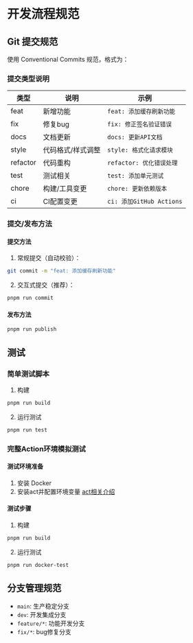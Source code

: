 # 开发流程规范

## Git 提交规范

使用 Conventional Commits 规范，格式为：

### 提交类型说明
| 类型     | 说明                     | 示例                  |
|---------|------------------------|----------------------|
| feat    | 新增功能                | `feat: 添加缓存刷新功能` |
| fix     | 修复bug                | `fix: 修正签名验证错误`  |
| docs    | 文档更新                | `docs: 更新API文档`     |
| style   | 代码格式/样式调整        | `style: 格式化请求模块`  |
| refactor| 代码重构                | `refactor: 优化错误处理` |
| test    | 测试相关                | `test: 添加单元测试`     |
| chore   | 构建/工具变更           | `chore: 更新依赖版本`    |
| ci      | CI配置变更             | `ci: 添加GitHub Actions` |

### 提交/发布方法

#### 提交方法
1. 常规提交（自动校验）：
```bash
git commit -m "feat: 添加缓存刷新功能"
 ```

2. 交互式提交（推荐）：
```bash
pnpm run commit
 ```

#### 发布方法
```bash
pnpm run publish
```

## 测试
### 简单测试脚本
1. 构建
```bash
pnpm run build
```
2. 运行测试
```bash
pnpm run test
```

### 完整Action环境模拟测试

#### 测试环境准备
1. 安装 Docker
2. 安装act并配置环境变量 [act相关介绍](https://github.com/nektos/act)

#### 测试步骤

1. 构建
```bash
pnpm run build
```
2. 运行测试
```bash
pnpm run docker-test
```

## 分支管理规范
- `main`: 生产稳定分支
- `dev`: 开发集成分支
- `feature/*`: 功能开发分支
- `fix/*`: bug修复分支
